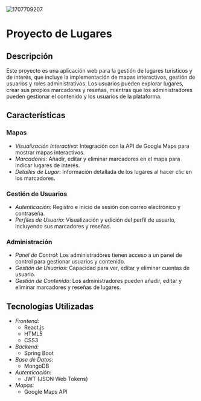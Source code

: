 ![1707709207](https://github.com/CMOISDEAD/radial/assets/51010598/bbdf7696-c41b-4f78-9c73-1b8df73ca148)
# Proyecto de Lugares

## Descripción
Este proyecto es una aplicación web para la gestión de lugares turísticos y de interés, que incluye la implementación de mapas interactivos, gestión de usuarios y roles administrativos. Los usuarios pueden explorar lugares, crear sus propios marcadores y reseñas, mientras que los administradores pueden gestionar el contenido y los usuarios de la plataforma.

## Características

### Mapas
- *Visualización Interactiva:* Integración con la API de Google Maps para mostrar mapas interactivos.
- *Marcadores:* Añadir, editar y eliminar marcadores en el mapa para indicar lugares de interés.
- *Detalles de Lugar:* Información detallada de los lugares al hacer clic en los marcadores.

### Gestión de Usuarios
- *Autenticación:* Registro e inicio de sesión con correo electrónico y contraseña.
- *Perfiles de Usuario:* Visualización y edición del perfil de usuario, incluyendo sus marcadores y reseñas.

### Administración
- *Panel de Control:* Los administradores tienen acceso a un panel de control para gestionar usuarios y contenido.
- *Gestión de Usuarios:* Capacidad para ver, editar y eliminar cuentas de usuario.
- *Gestión de Contenido:* Los administradores pueden añadir, editar y eliminar marcadores y reseñas de lugares.

## Tecnologías Utilizadas
- *Frontend:* 
  - React.js
  - HTML5
  - CSS3
- *Backend:*
  - Spring Boot
- *Base de Datos:*
  - MongoDB
- *Autenticación:*
  - JWT (JSON Web Tokens)
- *Mapas:*
  - Google Maps API